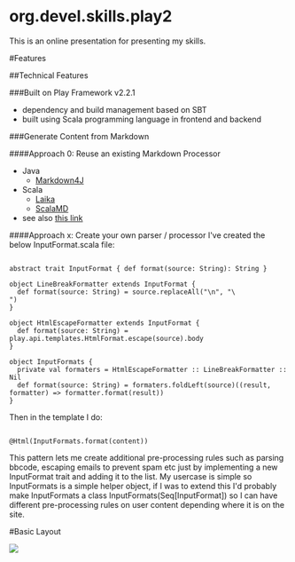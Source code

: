 org.devel.skills.play2
===============

This is an online presentation for presenting my skills.

#Features

##Technical Features

###Built on Play Framework v2.2.1
* dependency and build management based on SBT
* built using Scala programming language in frontend and backend

###Generate Content from Markdown

####Approach 0: Reuse an existing Markdown Processor
* Java
  * <a href="https://code.google.com/p/markdown4j/">Markdown4J</a>
* Scala
  * <a href="https://github.com/planet42">Laika</a>
  * <a href="https://github.com/chirino/scalamd">ScalaMD</a>
* see also <a href="http://stackoverflow.com/questions/19784525/recommended-java-scala-library-for-converting-markdown-to-html-and-pdf">this link</a>

####Approach x: Create your own parser / processor
I've created the below InputFormat.scala file:

<code>
abstract trait InputFormat { def format(source: String): String }
</code>

<code>
object LineBreakFormatter extends InputFormat {
  def format(source: String) = source.replaceAll("\n", "\<br/\>")
}
</code>

<code>
object HtmlEscapeFormatter extends InputFormat {
  def format(source: String) = play.api.templates.HtmlFormat.escape(source).body
}
</code>

<code>
object InputFormats {
  private val formaters = HtmlEscapeFormatter :: LineBreakFormatter :: Nil
  def format(source: String) = formaters.foldLeft(source)((result, formatter) => formatter.format(result))
}
</code>

Then in the template I do:

<code>
@Html(InputFormats.format(content))
</code>

This pattern lets me create additional pre-processing rules such as parsing bbcode, escaping emails to prevent spam etc just by implementing a new InputFormat trait and adding it to the list. My usercase is simple so InputFormats is a simple helper object, if I was to extend this I'd probably make InputFormats a class InputFormats(Seq[InputFormat]) so I can have different pre-processing rules on user content depending where it is on the site.

#Basic Layout

<img src="https://raw.github.com/stefanil/org.devel.skills.play2/master/layout/layout00.png" />
